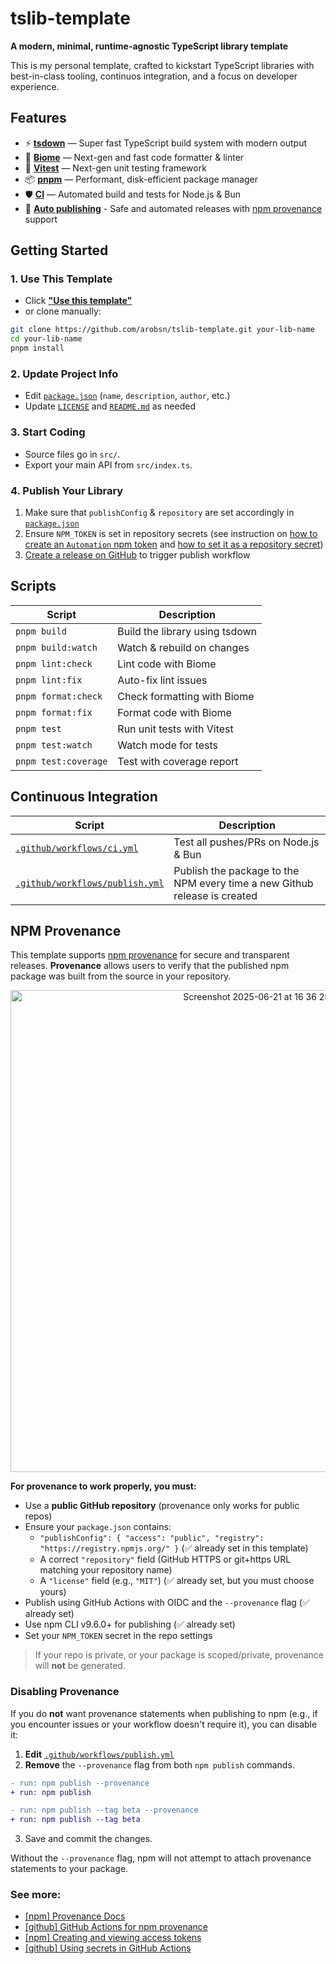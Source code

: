 # tslib-template

**A modern, minimal, runtime-agnostic TypeScript library template**

This is my personal template, crafted to kickstart TypeScript libraries with best-in-class tooling, continuos integration, and a focus on developer experience.

## Features

- ⚡ [**tsdown**](https://tsdown.dev/) — Super fast TypeScript build system with modern output
- 🧹 [**Biome**](https://biomejs.dev/) — Next-gen and fast code formatter & linter
- 🔬 [**Vitest**](https://vitest.dev/) — Next-gen unit testing framework
- 📦 [**pnpm**](https://pnpm.io/) — Performant, disk-efficient package manager
- 🛡️ [**CI**](#continuous-integration) — Automated build and tests for Node.js & Bun
- 🚀 [**Auto publishing**](https://www.npmjs.com/) - Safe and automated releases with [npm provenance](#npm-provenance) support

## Getting Started

### 1. Use This Template

- Click [**"Use this template"**](https://github.com/arobsn/tslib-template/generate)
- or clone manually:

```sh
git clone https://github.com/arobsn/tslib-template.git your-lib-name
cd your-lib-name
pnpm install
```

### 2. Update Project Info

- Edit [`package.json`](package.json) (`name`, `description`, `author`, etc.)
- Update [`LICENSE`](LICENSE) and [`README.md`](README.md) as needed

### 3. Start Coding

- Source files go in `src/`.
- Export your main API from `src/index.ts`.

### 4. Publish Your Library

1. Make sure that `publishConfig` & `repository` are set accordingly in [`package.json`](package.json)
2. Ensure `NPM_TOKEN` is set in repository secrets (see instruction on [how to create an `Automation` npm token](https://docs.npmjs.com/creating-and-viewing-access-tokens#creating-access-tokens) and [how to set it as a repository secret](https://docs.github.com/en/actions/security-for-github-actions/security-guides/using-secrets-in-github-actions#creating-secrets-for-a-repository))
3. [Create a release on GitHub](https://docs.github.com/en/repositories/releasing-projects-on-github/managing-releases-in-a-repository#creating-a-release) to trigger publish workflow

## Scripts

| Script               | Description                    |
| -------------------- | ------------------------------ |
| `pnpm build`         | Build the library using tsdown |
| `pnpm build:watch`   | Watch & rebuild on changes     |
| `pnpm lint:check`    | Lint code with Biome           |
| `pnpm lint:fix`      | Auto-fix lint issues           |
| `pnpm format:check`  | Check formatting with Biome    |
| `pnpm format:fix`    | Format code with Biome         |
| `pnpm test`          | Run unit tests with Vitest     |
| `pnpm test:watch`    | Watch mode for tests           |
| `pnpm test:coverage` | Test with coverage report      |

## Continuous Integration

| Script                                                           | Description                                                               |
| ---------------------------------------------------------------- | ------------------------------------------------------------------------- |
| [`.github/workflows/ci.yml`](.github/workflows/ci.yml)           | Test all pushes/PRs on Node.js & Bun                                      |
| [`.github/workflows/publish.yml`](.github/workflows/publish.yml) | Publish the package to the NPM every time a new Github release is created |

## NPM Provenance

This template supports [npm provenance](https://github.blog/security/supply-chain-security/introducing-npm-package-provenance/) for secure and transparent releases. **Provenance** allows users to verify that the published npm package was built from the source in your repository.

[<p align="center"><img width="771" alt="Screenshot 2025-06-21 at 16 36 25" src="https://github.com/user-attachments/assets/63286c78-f63d-4f22-ac1e-143737f36e26" /></p>](https://www.npmjs.com/package/@arobsn/tslib-template#provenance)

**For provenance to work properly, you must:**

- Use a **public GitHub repository** (provenance only works for public repos)
- Ensure your `package.json` contains:
  - `"publishConfig": { "access": "public", "registry": "https://registry.npmjs.org/" }` (✅ already set in this template)
  - A correct `"repository"` field (GitHub HTTPS or git+https URL matching your repository name)
  - A `"license"` field (e.g., `"MIT"`) (✅ already set, but you must choose yours)
- Publish using GitHub Actions with OIDC and the `--provenance` flag (✅ already set)
- Use npm CLI v9.6.0+ for publishing (✅ already set)
- Set your `NPM_TOKEN` secret in the repo settings

> If your repo is private, or your package is scoped/private, provenance will **not** be generated.

### Disabling Provenance

If you do **not** want provenance statements when publishing to npm (e.g., if you encounter issues or your workflow doesn't require it), you can disable it:

1. **Edit** [`.github/workflows/publish.yml`](.github/workflows/publish.yml)
2. **Remove** the `--provenance` flag from both `npm publish` commands.

```diff
- run: npm publish --provenance
+ run: npm publish

- run: npm publish --tag beta --provenance
+ run: npm publish --tag beta
```

3. Save and commit the changes.

Without the `--provenance` flag, npm will not attempt to attach provenance statements to your package.

### See more:

- [[npm] Provenance Docs](https://docs.npmjs.com/generating-provenance-statements)
- [[github] GitHub Actions for npm provenance](https://docs.github.com/en/actions/publishing-packages/publishing-nodejs-packages)
- [[npm] Creating and viewing access tokens](https://docs.npmjs.com/creating-and-viewing-access-tokens)
- [[github] Using secrets in GitHub Actions](https://docs.github.com/en/actions/security-for-github-actions/security-guides/using-secrets-in-github-actions)
